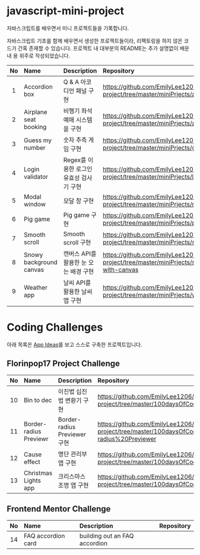 # javascript-mini-project

자바스크립트를 배우면서 미니 프로젝트들을 기록합니다.

자바스크립트 기초를 함께 배우면서 생성한 프로젝트들이라, 리팩토링을 하지 않은 코
드가 간혹 존재할 수 있습니다. 프로젝트 내 대부분의 README는 추가 설명없이 배운내
용 위주로 작성되었습니다.

| No  | Name                    | Description                              | Repository                                                                                                   |
| :-: | :---------------------- | :--------------------------------------- | :----------------------------------------------------------------------------------------------------------- |
|  1  | Accordion box           | Q & A 아코디언 패널 구현                 | https://github.com/EmilyLee1206/javascript-mini-project/tree/master/miniPrjects/accordion-box                |
|  2  | Airplane seat booking   | 비행기 좌석 예매 시스템을 구현           | https://github.com/EmilyLee1206/javascript-mini-project/tree/master/miniPrjects/airplane_seat_booking        |
|  3  | Guess my number         | 숫자 추측 게임 구현                      | https://github.com/EmilyLee1206/javascript-mini-project/tree/master/miniPrjects/guess-my-number              |
|  4  | Login validator         | Regex를 이용한 로그인 유효성 검사기 구현 | https://github.com/EmilyLee1206/javascript-mini-project/tree/master/miniPrjects/login_validator              |
|  5  | Modal window            | 모달 창 구현                             | https://github.com/EmilyLee1206/javascript-mini-project/tree/master/miniPrjects/modal-window                 |
|  6  | Pig game                | Pig game 구현                            | https://github.com/EmilyLee1206/javascript-mini-project/tree/master/miniPrjects/pig-game                     |
|  7  | Smooth scroll           | Smooth scroll 구현                       | https://github.com/EmilyLee1206/javascript-mini-project/tree/master/miniPrjects/smooth-scroll                |
|  8  | Snowy background canvas | 캔버스 API를 활용한 눈 오는 배경 구현    | https://github.com/EmilyLee1206/javascript-mini-project/tree/master/miniPrjects/snowy-background-with-canvas |
|  9  | Weather app             | 날씨 API를 활용한 날씨 앱 구현           | https://github.com/EmilyLee1206/javascript-mini-project/tree/master/miniPrjects/weather-app                  |

# Coding Challenges

아래 목록은 [App Ideas](https://github.com/florinpop17/app-ideas)를 보고 스스로
구축한 프로젝트입니다.

## Florinpop17 Project Challenge

| No  | Name                   | Description                  | Repository                                                                                                  |
| :-: | :--------------------- | :--------------------------- | :---------------------------------------------------------------------------------------------------------- |
| 10  | Bin to dec             | 이진법 십진법 변환기 구현    | https://github.com/EmilyLee1206/javascript-mini-project/tree/master/100daysOfCode/Bin2Dec                   |
| 11  | Border-radius Previewr | Border-radius Previewer 구현 | https://github.com/EmilyLee1206/javascript-mini-project/tree/master/100daysOfCode/Border-radius%20Previewer |
| 12  | Cause effect           | 명단 관리부 앱 구현          | https://github.com/EmilyLee1206/javascript-mini-project/tree/master/100daysOfCode/CauseEffect               |
| 13  | Christmas Lights app   | 크리스마스 조명 앱 구현      | https://github.com/EmilyLee1206/javascript-mini-project/tree/master/100daysOfCode/ChristmasLightsApp        |

## Frontend Mentor Challenge

| No  | Name               | Description                   | Repository |
| :-: | :----------------- | :---------------------------- | :--------- |
| 14  | FAQ accordion card | building out an FAQ accordion |            |
